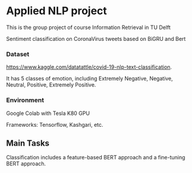 # Applied NLP project
This is the group project of course Information Retrieval in TU Delft

Sentiment classification on CoronaVirus tweets based on BiGRU and Bert

### Dataset
https://www.kaggle.com/datatattle/covid-19-nlp-text-classification.

It has 5 classes of emotion, including Extremely Negative, Negative, Neutral, Positive, Extremely Positive.

### Environment
Google Colab with Tesla K80 GPU

Frameworks: Tensorflow, Kashgari, etc.

## Main Tasks
Classification includes a feature-based BERT approach and a fine-tuning BERT approach.

